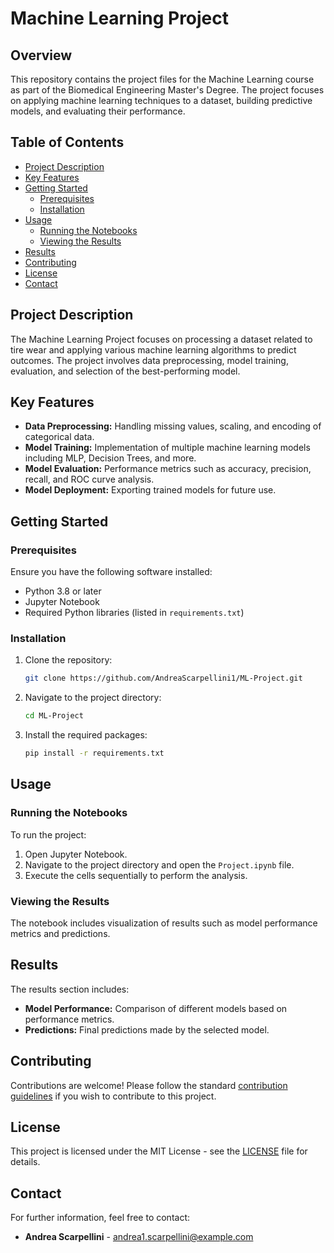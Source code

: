 # Machine Learning Project

## Overview

This repository contains the project files for the Machine Learning course as part of the Biomedical Engineering Master's Degree. The project focuses on applying machine learning techniques to a dataset, building predictive models, and evaluating their performance.

## Table of Contents

- [Project Description](#project-description)
- [Key Features](#key-features)
- [Getting Started](#getting-started)
  - [Prerequisites](#prerequisites)
  - [Installation](#installation)
- [Usage](#usage)
  - [Running the Notebooks](#running-the-notebooks)
  - [Viewing the Results](#viewing-the-results)
- [Results](#results)
- [Contributing](#contributing)
- [License](#license)
- [Contact](#contact)

## Project Description

The Machine Learning Project focuses on processing a dataset related to tire wear and applying various machine learning algorithms to predict outcomes. The project involves data preprocessing, model training, evaluation, and selection of the best-performing model.

## Key Features

- **Data Preprocessing:** Handling missing values, scaling, and encoding of categorical data.
- **Model Training:** Implementation of multiple machine learning models including MLP, Decision Trees, and more.
- **Model Evaluation:** Performance metrics such as accuracy, precision, recall, and ROC curve analysis.
- **Model Deployment:** Exporting trained models for future use.

## Getting Started

### Prerequisites

Ensure you have the following software installed:

- Python 3.8 or later
- Jupyter Notebook
- Required Python libraries (listed in `requirements.txt`)

### Installation

1. Clone the repository:

   ```bash
   git clone https://github.com/AndreaScarpellini1/ML-Project.git
   ```

2. Navigate to the project directory:

   ```bash
   cd ML-Project
   ```

3. Install the required packages:

   ```bash
   pip install -r requirements.txt
   ```

## Usage

### Running the Notebooks

To run the project:

1. Open Jupyter Notebook.
2. Navigate to the project directory and open the `Project.ipynb` file.
3. Execute the cells sequentially to perform the analysis.

### Viewing the Results

The notebook includes visualization of results such as model performance metrics and predictions.

## Results

The results section includes:

- **Model Performance:** Comparison of different models based on performance metrics.
- **Predictions:** Final predictions made by the selected model.

## Contributing

Contributions are welcome! Please follow the standard [contribution guidelines](CONTRIBUTING.md) if you wish to contribute to this project.

## License

This project is licensed under the MIT License - see the [LICENSE](LICENSE) file for details.

## Contact

For further information, feel free to contact:

- **Andrea Scarpellini** - [andrea1.scarpellini@example.com](mailto:andrea1.scarpellini@mail.polimi.it)
